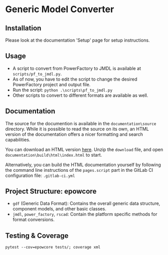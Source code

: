 # Generic Model Converter

## Installation

Please look at the documentation 'Setup' page for setup instructions.

## Usage

- A script to convert from PowerFactory to JMDL is available at `scripts/pf_to_jmdl.py`.
- As of now, you have to edit the script to change the desired PowerFactory project and output file.
- Run the script: `python .\scripts\pf_to_jmdl.py`
- Other scripts to convert to different formats are available as well.

## Documentation

The source for the documention is available in the `documentation\source` directory.
While it is possible to read the source on its own, an HTML version of the documentation offers a nicer formatting and search capabilities.

You can download an HTML version [here](https://gitlab.kit.edu/api/v4/projects/156718/jobs/artifacts/main/download?job=pages).
Unzip the `download` file, and open `documentation\build\html\index.html` to start.

Alternatively, you can build the HTML documentation yourself by following the command line instructions of the `pages.script` part in the GitLab CI configuration file: `.gitlab-ci.yml`

## Project Structure: epowcore

- `gdf` (Generic Data Format): Contains the overall generic data structure, component models, and other basic classes.
- `jmdl`, `power_factory`, `rscad`: Contain the platform specific methods for format conversions.

## Testing & Coverage

    pytest --cov=epowcore tests/; coverage xml
